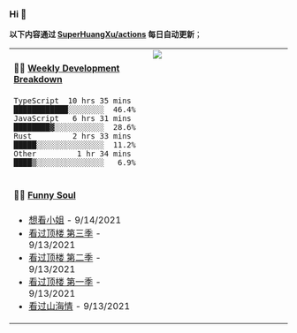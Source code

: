 
### Hi 👋

**以下内容通过 <a href="https://github.com/SuperHuangXu/SuperHuangXu/actions" target="_blank">SuperHuangXu/actions</a> 每日自动更新**；

<table width="800px">
<tr>
<td valign="top" width="50%">

#### 🏊‍♂️ <a href="https://gist.github.com/SuperHuangXu/d3e32e70ad1d22b5a3c5e8fc3c67dcc5" target="_blank">Weekly Development Breakdown</a>

```text
TypeScript  10 hrs 35 mins  ████████████░░░░░░░░  46.4%
JavaScript   6 hrs 31 mins  ████████▓░░░░░░░░░░░  28.6%
Rust         2 hrs 33 mins  █████░░░░░░░░░░░░░░░  11.2%
Other         1 hr 34 mins  ████▒░░░░░░░░░░░░░░░   6.9%
```

</td>
<td valign="top" width="50%">
<a href="https://github.com/SuperHuangXu">
  <img align="center" src="https://github-readme-stats.vercel.app/api/top-langs/?username=SuperHuangXu&layout=compact&theme=radical" />
</a>
</td>
</tr>
<tr>
<td valign="top" width="50%">

#### 🤾‍♂️ <a href="https://www.douban.com/people/135404786/" target="_blank">Funny Soul</a>

* <a href='http://movie.douban.com/subject/25977027/' target='_blank'>想看小姐</a> - 9/14/2021
* <a href='http://movie.douban.com/subject/35306372/' target='_blank'>看过顶楼 第三季</a> - 9/13/2021
* <a href='http://movie.douban.com/subject/35306371/' target='_blank'>看过顶楼 第二季</a> - 9/13/2021
* <a href='http://movie.douban.com/subject/34937895/' target='_blank'>看过顶楼 第一季</a> - 9/13/2021
* <a href='http://movie.douban.com/subject/35033654/' target='_blank'>看过山海情</a> - 9/13/2021

</td>
</tr>
</table>
